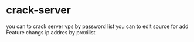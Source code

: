 # crack-server
you can to crack server vps by password list you can to edit source for add Feature changs ip addres by proxilist
